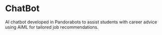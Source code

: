 # ChatBot
 AI chatbot developed in Pandorabots to assist students with career advice using AIML for tailored job recommendations.
